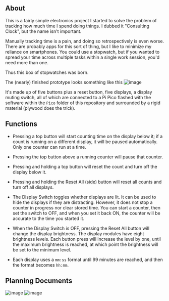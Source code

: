 ## About

This is a fairly simple electronics project I started to solve the problem of tracking how much time I spend
doing things. I dubbed it "Consulting Clock", but the name isn't important.

Manually tracking time is a pain, and doing so retrospectively is even worse. There are probably apps for this
sort of thing, but I like to minimize my reliance on smartphones. You could use a stopwatch, but if
you wanted to spread your time across multiple tasks within a single work session, you'd need more than one.

Thus this box of stopwatches was born.

The (nearly) finished prototype looks something like this
![image](https://github.com/user-attachments/assets/38c301e4-a153-41fd-a19e-fb8f7e7e2b55)

It's made up of five buttons plus a reset button, five displays, a display muting switch, all of which are
connected to a Pi Pico flashed with the software within the `Pico` folder of this repository and surrounded
by a rigid material (plywood does the trick).

## Functions

- Pressing a top button will start counting time on the display below it; if a count is running on a different
display, it will be paused automatically. Only one counter can run at a time.

- Pressing the top button above a running counter will pause that counter.

- Pressing and holding a top button will reset the count and turn off the display below it.

- Pressing and holding the Reset All (side) button will reset all counts and turn off all displays.

- The Display Switch toggles whether displays are lit. It can be used to hide the displays if they are
distracting. However, it does not stop a counter in progress nor clear stored time. You can start a counter,
then set the switch to OFF, and when you set it back ON, the counter will be accurate to the time you started
it.

- When the Display Switch is OFF, pressing the Reset All button will change the display brightness. The
display modules have eight brightness levels. Each button press will increase the level by one, until the
maximum brightness is reached, at which point the brightness will be set to the minimum level.

- Each display uses a `mm:ss` format until 99 minutes are reached, and then the format becomes `hh:mm`.


## Planning Documents
![image](https://github.com/user-attachments/assets/dd8e6f7d-5712-434d-bb7e-95afcd01d34c)
![image](https://github.com/user-attachments/assets/7190c644-a616-464b-9561-7789d0f01bb7)





